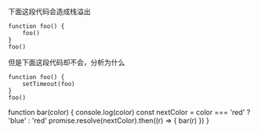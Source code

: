 下面这段代码会造成栈溢出
```
function foo() {
	foo()
}
foo()
```
但是下面这段代码却不会，分析为什么
```
function foo() {
	setTimeout(foo)
}
foo()
```
function bar(color) {
	console.log(color)
	const nextColor = color === 'red' ? 'blue' : 'red'
	promise.resolve(nextColor).then((r) => {
		bar(r)
	})
}

